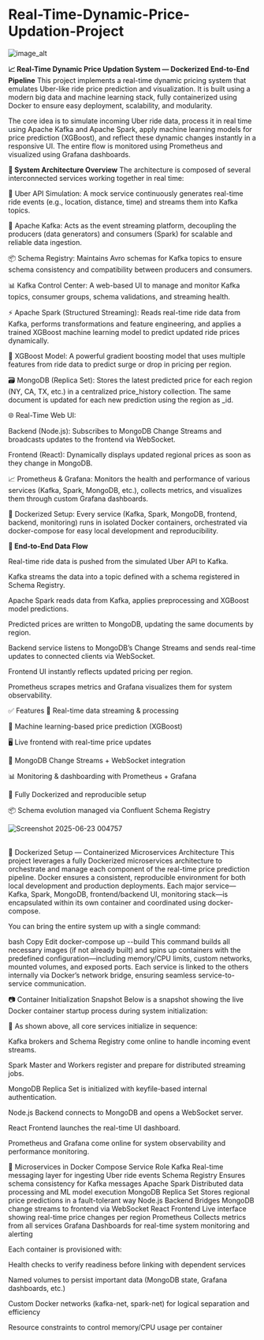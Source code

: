 # Real-Time-Dynamic-Price-Updation-Project

![image_alt](https://github.com/aviral-dot/real-time-dynamic-price-updation-project/blob/main/real-time-dynamic-price.drawio.png?raw=true)




**📈 Real-Time Dynamic Price Updation System — Dockerized End-to-End Pipeline**
This project implements a real-time dynamic pricing system that emulates Uber-like ride price prediction and visualization. It is built using a modern big data and machine learning stack, fully containerized using Docker to ensure easy deployment, scalability, and modularity.

The core idea is to simulate incoming Uber ride data, process it in real time using Apache Kafka and Apache Spark, apply machine learning models for price prediction (XGBoost), and reflect these dynamic changes instantly in a responsive UI. The entire flow is monitored using Prometheus and visualized using Grafana dashboards.




**🧩 System Architecture Overview**
The architecture is composed of several interconnected services working together in real time:

🚖 Uber API Simulation: A mock service continuously generates real-time ride events (e.g., location, distance, time) and streams them into Kafka topics.

🧵 Apache Kafka: Acts as the event streaming platform, decoupling the producers (data generators) and consumers (Spark) for scalable and reliable data ingestion.

📦 Schema Registry: Maintains Avro schemas for Kafka topics to ensure schema consistency and compatibility between producers and consumers.

📊 Kafka Control Center: A web-based UI to manage and monitor Kafka topics, consumer groups, schema validations, and streaming health.

⚡ Apache Spark (Structured Streaming): Reads real-time ride data from Kafka, performs transformations and feature engineering, and applies a trained XGBoost machine learning model to predict updated ride prices dynamically.

🤖 XGBoost Model: A powerful gradient boosting model that uses multiple features from ride data to predict surge or drop in pricing per region.

🗃️ MongoDB (Replica Set): Stores the latest predicted price for each region (NY, CA, TX, etc.) in a centralized price_history collection. The same document is updated for each new prediction using the region as _id.

🌐 Real-Time Web UI:

Backend (Node.js): Subscribes to MongoDB Change Streams and broadcasts updates to the frontend via WebSocket.

Frontend (React): Dynamically displays updated regional prices as soon as they change in MongoDB.

📈 Prometheus & Grafana: Monitors the health and performance of various services (Kafka, Spark, MongoDB, etc.), collects metrics, and visualizes them through custom Grafana dashboards.

🐳 Dockerized Setup: Every service (Kafka, Spark, MongoDB, frontend, backend, monitoring) runs in isolated Docker containers, orchestrated via docker-compose for easy local development and reproducibility.



**🔄 End-to-End Data Flow**

Real-time ride data is pushed from the simulated Uber API to Kafka.

Kafka streams the data into a topic defined with a schema registered in Schema Registry.

Apache Spark reads data from Kafka, applies preprocessing and XGBoost model predictions.

Predicted prices are written to MongoDB, updating the same documents by region.

Backend service listens to MongoDB’s Change Streams and sends real-time updates to connected clients via WebSocket.

Frontend UI instantly reflects updated pricing per region.

Prometheus scrapes metrics and Grafana visualizes them for system observability.


✅ Features
🚀 Real-time data streaming & processing

🧠 Machine learning-based price prediction (XGBoost)

🖥️ Live frontend with real-time price updates

📡 MongoDB Change Streams + WebSocket integration

📊 Monitoring & dashboarding with Prometheus + Grafana

🐳 Fully Dockerized and reproducible setup

📦 Schema evolution managed via Confluent Schema Registry




![Screenshot 2025-06-23 004757](https://github.com/user-attachments/assets/2e966768-1d38-4c86-babf-3ef6db8041f2)<br><br>



🐳 Dockerized Setup — Containerized Microservices Architecture
This project leverages a fully Dockerized microservices architecture to orchestrate and manage each component of the real-time price prediction pipeline. Docker ensures a consistent, reproducible environment for both local development and production deployments. Each major service—Kafka, Spark, MongoDB, frontend/backend UI, monitoring stack—is encapsulated within its own container and coordinated using docker-compose.

You can bring the entire system up with a single command:

bash
Copy
Edit
docker-compose up --build
This command builds all necessary images (if not already built) and spins up containers with the predefined configuration—including memory/CPU limits, custom networks, mounted volumes, and exposed ports. Each service is linked to the others internally via Docker’s network bridge, ensuring seamless service-to-service communication.

📷 Container Initialization Snapshot
Below is a snapshot showing the live Docker container startup process during system initialization:


📌 As shown above, all core services initialize in sequence:

Kafka brokers and Schema Registry come online to handle incoming event streams.

Spark Master and Workers register and prepare for distributed streaming jobs.

MongoDB Replica Set is initialized with keyfile-based internal authentication.

Node.js Backend connects to MongoDB and opens a WebSocket server.

React Frontend launches the real-time UI dashboard.

Prometheus and Grafana come online for system observability and performance monitoring.

🧱 Microservices in Docker Compose
Service	Role
Kafka	Real-time messaging layer for ingesting Uber ride events
Schema Registry	Ensures schema consistency for Kafka messages
Apache Spark	Distributed data processing and ML model execution
MongoDB Replica Set	Stores regional price predictions in a fault-tolerant way
Node.js Backend	Bridges MongoDB change streams to frontend via WebSocket
React Frontend	Live interface showing real-time price changes per region
Prometheus	Collects metrics from all services
Grafana	Dashboards for real-time system monitoring and alerting

Each container is provisioned with:

Health checks to verify readiness before linking with dependent services

Named volumes to persist important data (MongoDB state, Grafana dashboards, etc.)

Custom Docker networks (kafka-net, spark-net) for logical separation and efficiency

Resource constraints to control memory/CPU usage per container































